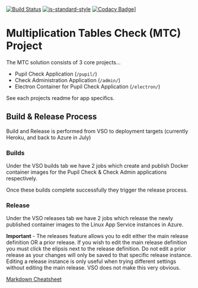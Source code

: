 [![Build Status](https://travis-ci.org/DFEAGILEDEVOPS/MTC.svg?branch=master)](https://travis-ci.org/DFEAGILEDEVOPS/MTC)
[![js-standard-style](https://img.shields.io/badge/code%20style-standard-brightgreen.svg)](http://standardjs.com)
[![Codacy Badge](https://api.codacy.com/project/badge/Grade/9f1ef3308c8c407284322926f501d537)](https://www.codacy.com/app/js_4/MTC?utm_source=github.com&amp;utm_medium=referral&amp;utm_content=DFEAGILEDEVOPS/MTC&amp;utm_campaign=Badge_Grade)]

# Multiplication Tables Check (MTC) Project

The MTC solution consists of 3 core projects...

- Pupil Check Application (`/pupil/`)
- Check Administration Application (`/admin/`)
- Electron Container for Pupil Check Application (`/electron/`)

See each projects readme for app specifics.

## Build & Release Process

Build and Release is performed from VSO to deployment targets (currently Heroku, and back to Azure in July)

### Builds

Under the VSO builds tab we have 2 jobs which create and publish Docker container images for the Pupil Check & Check Admin applications respectively.

Once these builds complete successfully they trigger the release process.

### Release

Under the VSO releases tab we have 2 jobs which release the newly published container images to the Linux App Service instances in Azure.

**Important** - The releases feature allows you to edit either the main release definition OR a prior release.  If you wish to edit the main release definition you must click the elipsis next to the release definition.  Do not edit a prior release as your changes will only be saved to that specific release instance.  Editing a release instance is only useful when trying different settings without editing the main release.  VSO does not make this very obvious. 

[Markdown Cheatsheet](https://github.com/adam-p/markdown-here/wiki/Markdown-Cheatsheet)